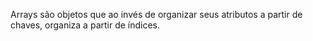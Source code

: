Arrays são objetos que ao invés de organizar seus atributos a partir de chaves, organiza a partir de índices.